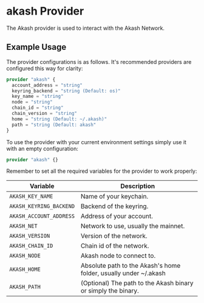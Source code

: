# akash Provider

The Akash provider is used to interact with the Akash Network.

## Example Usage

The provider configurations is as follows. It's recommended providers are configured this way for clarity:
```terraform
provider "akash" {
  account_address = "string"
  keyring_backend = "string (Default: os)"
  key_name = "string"
  node = "string"
  chain_id = "string"
  chain_version = "string"
  home = "string (Default: ~/.akash)"
  path = "string (Default: akash"
}
```

To use the provider with your current environment settings simply use it with an empty configuration:
```terraform
provider "akash" {}
```
Remember to set all the required variables for the provider to work properly:

| Variable                | Description                                                      |
|-------------------------|------------------------------------------------------------------|
| `AKASH_KEY_NAME`        | Name of your keychain.                                           |
| `AKASH_KEYRING_BACKEND` | Backend of the keyring.                                          |
| `AKASH_ACCOUNT_ADDRESS` | Address of your account.                                         |
| `AKASH_NET`             | Network to use, usually the mainnet.                             |
| `AKASH_VERSION`         | Version of the network.                                          |
| `AKASH_CHAIN_ID`        | Chain id of the network.                                         |
| `AKASH_NODE`            | Akash node to connect to.                                        |
| `AKASH_HOME`            | Absolute path to the Akash's home folder, usually under ~/.akash |
| `AKASH_PATH`            | (Optional) The path to the Akash binary or simply the binary.    |